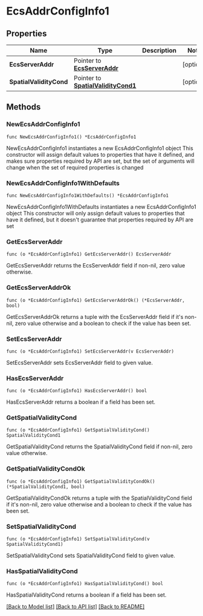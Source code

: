 # EcsAddrConfigInfo1

## Properties

Name | Type | Description | Notes
------------ | ------------- | ------------- | -------------
**EcsServerAddr** | Pointer to [**EcsServerAddr**](EcsServerAddr.md) |  | [optional] 
**SpatialValidityCond** | Pointer to [**SpatialValidityCond1**](SpatialValidityCond1.md) |  | [optional] 

## Methods

### NewEcsAddrConfigInfo1

`func NewEcsAddrConfigInfo1() *EcsAddrConfigInfo1`

NewEcsAddrConfigInfo1 instantiates a new EcsAddrConfigInfo1 object
This constructor will assign default values to properties that have it defined,
and makes sure properties required by API are set, but the set of arguments
will change when the set of required properties is changed

### NewEcsAddrConfigInfo1WithDefaults

`func NewEcsAddrConfigInfo1WithDefaults() *EcsAddrConfigInfo1`

NewEcsAddrConfigInfo1WithDefaults instantiates a new EcsAddrConfigInfo1 object
This constructor will only assign default values to properties that have it defined,
but it doesn't guarantee that properties required by API are set

### GetEcsServerAddr

`func (o *EcsAddrConfigInfo1) GetEcsServerAddr() EcsServerAddr`

GetEcsServerAddr returns the EcsServerAddr field if non-nil, zero value otherwise.

### GetEcsServerAddrOk

`func (o *EcsAddrConfigInfo1) GetEcsServerAddrOk() (*EcsServerAddr, bool)`

GetEcsServerAddrOk returns a tuple with the EcsServerAddr field if it's non-nil, zero value otherwise
and a boolean to check if the value has been set.

### SetEcsServerAddr

`func (o *EcsAddrConfigInfo1) SetEcsServerAddr(v EcsServerAddr)`

SetEcsServerAddr sets EcsServerAddr field to given value.

### HasEcsServerAddr

`func (o *EcsAddrConfigInfo1) HasEcsServerAddr() bool`

HasEcsServerAddr returns a boolean if a field has been set.

### GetSpatialValidityCond

`func (o *EcsAddrConfigInfo1) GetSpatialValidityCond() SpatialValidityCond1`

GetSpatialValidityCond returns the SpatialValidityCond field if non-nil, zero value otherwise.

### GetSpatialValidityCondOk

`func (o *EcsAddrConfigInfo1) GetSpatialValidityCondOk() (*SpatialValidityCond1, bool)`

GetSpatialValidityCondOk returns a tuple with the SpatialValidityCond field if it's non-nil, zero value otherwise
and a boolean to check if the value has been set.

### SetSpatialValidityCond

`func (o *EcsAddrConfigInfo1) SetSpatialValidityCond(v SpatialValidityCond1)`

SetSpatialValidityCond sets SpatialValidityCond field to given value.

### HasSpatialValidityCond

`func (o *EcsAddrConfigInfo1) HasSpatialValidityCond() bool`

HasSpatialValidityCond returns a boolean if a field has been set.


[[Back to Model list]](../README.md#documentation-for-models) [[Back to API list]](../README.md#documentation-for-api-endpoints) [[Back to README]](../README.md)


